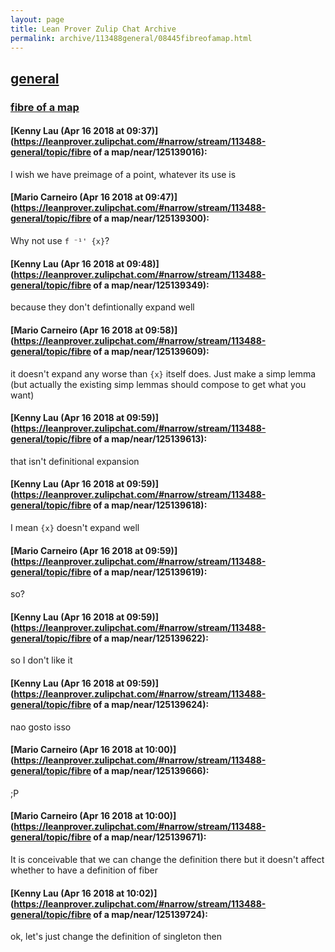 ```yaml
---
layout: page
title: Lean Prover Zulip Chat Archive 
permalink: archive/113488general/08445fibreofamap.html
---
```


## [general](index.html)
### [fibre of a map](08445fibreofamap.html)

#### [Kenny Lau (Apr 16 2018 at 09:37)](https://leanprover.zulipchat.com/#narrow/stream/113488-general/topic/fibre of a map/near/125139016):
I wish we have preimage of a point, whatever its use is

#### [Mario Carneiro (Apr 16 2018 at 09:47)](https://leanprover.zulipchat.com/#narrow/stream/113488-general/topic/fibre of a map/near/125139300):
Why not use `f ⁻¹' {x}`?

#### [Kenny Lau (Apr 16 2018 at 09:48)](https://leanprover.zulipchat.com/#narrow/stream/113488-general/topic/fibre of a map/near/125139349):
because they don't defintionally expand well

#### [Mario Carneiro (Apr 16 2018 at 09:58)](https://leanprover.zulipchat.com/#narrow/stream/113488-general/topic/fibre of a map/near/125139609):
it doesn't expand any worse than `{x}` itself does. Just make a simp lemma (but actually the existing simp lemmas should compose to get what you want)

#### [Kenny Lau (Apr 16 2018 at 09:59)](https://leanprover.zulipchat.com/#narrow/stream/113488-general/topic/fibre of a map/near/125139613):
that isn't definitional expansion

#### [Kenny Lau (Apr 16 2018 at 09:59)](https://leanprover.zulipchat.com/#narrow/stream/113488-general/topic/fibre of a map/near/125139618):
I mean `{x}` doesn't expand well

#### [Mario Carneiro (Apr 16 2018 at 09:59)](https://leanprover.zulipchat.com/#narrow/stream/113488-general/topic/fibre of a map/near/125139619):
so?

#### [Kenny Lau (Apr 16 2018 at 09:59)](https://leanprover.zulipchat.com/#narrow/stream/113488-general/topic/fibre of a map/near/125139622):
so I don't like it

#### [Kenny Lau (Apr 16 2018 at 09:59)](https://leanprover.zulipchat.com/#narrow/stream/113488-general/topic/fibre of a map/near/125139624):
nao gosto isso

#### [Mario Carneiro (Apr 16 2018 at 10:00)](https://leanprover.zulipchat.com/#narrow/stream/113488-general/topic/fibre of a map/near/125139666):
;P

#### [Mario Carneiro (Apr 16 2018 at 10:00)](https://leanprover.zulipchat.com/#narrow/stream/113488-general/topic/fibre of a map/near/125139671):
It is conceivable that we can change the definition there but it doesn't affect whether to have a definition of fiber

#### [Kenny Lau (Apr 16 2018 at 10:02)](https://leanprover.zulipchat.com/#narrow/stream/113488-general/topic/fibre of a map/near/125139724):
ok, let's just change the definition of singleton then

